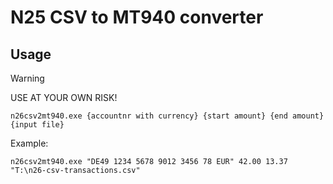 # N25 CSV to MT940 converter


## Usage

> [!WARNING]
> USE AT YOUR OWN RISK!


```
n26csv2mt940.exe {accountnr with currency} {start amount} {end amount} {input file}
```
Example:

```
n26csv2mt940.exe "DE49 1234 5678 9012 3456 78 EUR" 42.00 13.37 "T:\n26-csv-transactions.csv"
```
